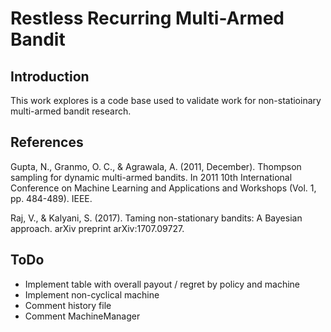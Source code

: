 # Restless Recurring Multi-Armed Bandit

## Introduction

This work explores  is a code base used to validate work for non-statioinary multi-armed bandit research.

## References

Gupta, N., Granmo, O. C., & Agrawala, A. (2011, December). Thompson sampling for dynamic multi-armed bandits. In 2011 10th International Conference on Machine Learning and Applications and Workshops (Vol. 1, pp. 484-489). IEEE.

Raj, V., & Kalyani, S. (2017). Taming non-stationary bandits: A Bayesian approach. arXiv preprint arXiv:1707.09727.

## ToDo

- Implement table with overall payout / regret by policy and machine
- Implement non-cyclical machine
- Comment history file
- Comment MachineManager
